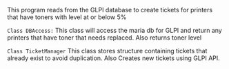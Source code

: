 This program reads from the GLPI database to create tickets for printers that have toners with level at or below 5%

```Class DBAccess:```
    This class will access the maria db for GLPI and return any printers that have toner that needs replaced.  Also returns toner level

```Class TicketManager```
    This class stores structure containing tickets that already exist to avoid duplication.  Also Creates new tickets using GLPI API.